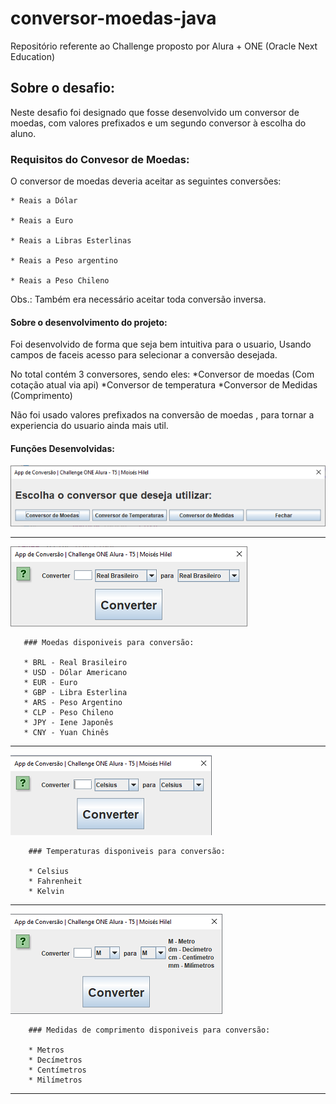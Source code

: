 # conversor-moedas-java
Repositório referente ao Challenge proposto por Alura + ONE (Oracle Next Education)

## Sobre o desafio:

Neste desafio foi designado que fosse desenvolvido um conversor de moedas, com valores prefixados e um segundo conversor à escolha do aluno.

### Requisitos do Convesor de Moedas:

O conversor de moedas deveria aceitar as seguintes conversões:

    * Reais a Dólar
    
    * Reais a Euro
    
    * Reais a Libras Esterlinas
    
    * Reais a Peso argentino
    
    * Reais a Peso Chileno
    

Obs.: Também era necessário aceitar toda conversão inversa.

#### Sobre o desenvolvimento do projeto:

  Foi desenvolvido de forma que seja bem intuitiva para o usuario,
  Usando campos de faceis acesso para selecionar a conversão desejada.

  No total contém 3 conversores, sendo eles:
    *Conversor de moedas (Com cotação atual via api)
    *Conversor de temperatura
    *Conversor de Medidas (Comprimento)

Não foi usado valores prefixados na conversão de moedas , para tornar a experiencia do usuario ainda mais util.

#### Funções Desenvolvidas:

![Tela - Menu Principal](imgs/menu-principal.png)
___________________________________

![Tela - Convesor de Moedas](imgs/conversor-moeda.png)

       ### Moedas disponiveis para conversão:
      
       * BRL - Real Brasileiro
       * USD - Dólar Americano
       * EUR - Euro
       * GBP - Libra Esterlina
       * ARS - Peso Argentino
       * CLP - Peso Chileno
       * JPY - Iene Japonês
       * CNY - Yuan Chinês

___________________________________

![Tela - Conversor de Temperaturas](imgs/conversor-temperatura.png)

        ### Temperaturas disponiveis para conversão:

        * Celsius
        * Fahrenheit
        * Kelvin
___________________________________

![Tela - Conversor de Medidas](imgs/conversor-medidas.png)

        ### Medidas de comprimento disponiveis para conversão:

        * Metros
        * Decímetros
        * Centímetros
        * Milímetros

___________________________________
